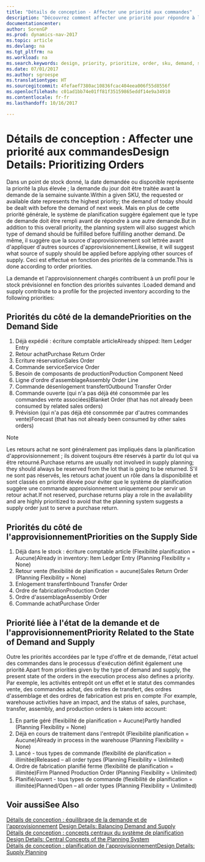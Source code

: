 ```yaml
---
title: "Détails de conception - Affecter une priorité aux commandes"
description: "Découvrez comment affecter une priorité pour répondre à la demande et l'approvisionnement."
documentationcenter: 
author: SorenGP
ms.prod: dynamics-nav-2017
ms.topic: article
ms.devlang: na
ms.tgt_pltfrm: na
ms.workload: na
ms.search.keywords: design, priority, prioritize, order, sku, demand, supply
ms.date: 07/01/2017
ms.author: sgroespe
ms.translationtype: HT
ms.sourcegitcommit: 4fefaef7380ac10836fcac404eea006f55d8556f
ms.openlocfilehash: c01ad1bb74e01ff81f35159865eddf14e9a34910
ms.contentlocale: fr-fr
ms.lasthandoff: 10/16/2017

---
```

# <a name="design-details-prioritizing-orders"></a><span data-ttu-id="aac48-103">Détails de conception : Affecter une priorité aux commandes</span><span class="sxs-lookup"><span data-stu-id="aac48-103">Design Details: Prioritizing Orders</span></span>
<span data-ttu-id="aac48-104">Dans un point de stock donné, la date demandée ou disponible représente la priorité la plus élevée ; la demande du jour doit être traitée avant la demande de la semaine suivante.</span><span class="sxs-lookup"><span data-stu-id="aac48-104">Within a given SKU, the requested or available date represents the highest priority; the demand of today should be dealt with before the demand of next week.</span></span> <span data-ttu-id="aac48-105">Mais en plus de cette priorité générale, le système de planification suggère également que le type de demande doit être rempli avant de répondre à une autre demande.</span><span class="sxs-lookup"><span data-stu-id="aac48-105">But in addition to this overall priority, the planning system will also suggest which type of demand should be fulfilled before fulfilling another demand.</span></span> <span data-ttu-id="aac48-106">De même, il suggère que la source d'approvisionnement soit lettrée avant d'appliquer d'autres sources d'approvisionnement.</span><span class="sxs-lookup"><span data-stu-id="aac48-106">Likewise, it will suggest what source of supply should be applied before applying other sources of supply.</span></span> <span data-ttu-id="aac48-107">Ceci est effectué en fonction des priorités de la commande.</span><span class="sxs-lookup"><span data-stu-id="aac48-107">This is done according to order priorities.</span></span>  
  
<span data-ttu-id="aac48-108">La demande et l'approvisionnement chargés contribuent à un profil pour le stock prévisionnel en fonction des priorités suivantes :</span><span class="sxs-lookup"><span data-stu-id="aac48-108">Loaded demand and supply contribute to a profile for the projected inventory according to the following priorities:</span></span>  
  
## <a name="priorities-on-the-demand-side"></a><span data-ttu-id="aac48-109">Priorités du côté de la demande</span><span class="sxs-lookup"><span data-stu-id="aac48-109">Priorities on the Demand Side</span></span>  
1. <span data-ttu-id="aac48-110">Déjà expédié : écriture comptable article</span><span class="sxs-lookup"><span data-stu-id="aac48-110">Already shipped: Item Ledger Entry</span></span>  
2. <span data-ttu-id="aac48-111">Retour achat</span><span class="sxs-lookup"><span data-stu-id="aac48-111">Purchase Return Order</span></span>  
3. <span data-ttu-id="aac48-112">Ecriture réservation</span><span class="sxs-lookup"><span data-stu-id="aac48-112">Sales Order</span></span>  
4. <span data-ttu-id="aac48-113">Commande service</span><span class="sxs-lookup"><span data-stu-id="aac48-113">Service Order</span></span>  
5. <span data-ttu-id="aac48-114">Besoin de composants de production</span><span class="sxs-lookup"><span data-stu-id="aac48-114">Production Component Need</span></span>  
6. <span data-ttu-id="aac48-115">Ligne d'ordre d'assemblage</span><span class="sxs-lookup"><span data-stu-id="aac48-115">Assembly Order Line</span></span>  
7. <span data-ttu-id="aac48-116">Commande désenlogement transfert</span><span class="sxs-lookup"><span data-stu-id="aac48-116">Outbound Transfer Order</span></span>  
8. <span data-ttu-id="aac48-117">Commande ouverte (qui n'a pas déjà été consommée par les commandes vente associées)</span><span class="sxs-lookup"><span data-stu-id="aac48-117">Blanket Order (that has not already been consumed by related sales orders)</span></span>  
9. <span data-ttu-id="aac48-118">Prévision (qui n'a pas déjà été consommée par d'autres commandes vente)</span><span class="sxs-lookup"><span data-stu-id="aac48-118">Forecast (that has not already been consumed by other sales orders)</span></span>  
  
> [!NOTE]  
>  <span data-ttu-id="aac48-119">Les retours achat ne sont généralement pas impliqués dans la planification d'approvisionnement ; ils doivent toujours être réservés à partir du lot qui va être retourné.</span><span class="sxs-lookup"><span data-stu-id="aac48-119">Purchase returns are usually not involved in supply planning; they should always be reserved from the lot that is going to be returned.</span></span> <span data-ttu-id="aac48-120">S'il ne sont pas réservés, les retours achat jouent un rôle dans la disponibilité et sont classés en priorité élevée pour éviter que le système de planification suggère une commande approvisionnement uniquement pour servir un retour achat.</span><span class="sxs-lookup"><span data-stu-id="aac48-120">If not reserved, purchase returns play a role in the availability and are highly prioritized to avoid that the planning system suggests a supply order just to serve a purchase return.</span></span>  
  
## <a name="priorities-on-the-supply-side"></a><span data-ttu-id="aac48-121">Priorités du côté de l'approvisionnement</span><span class="sxs-lookup"><span data-stu-id="aac48-121">Priorities on the Supply Side</span></span>  
1. <span data-ttu-id="aac48-122">Déjà dans le stock : écriture comptable article (Flexibilité planification = Aucune)</span><span class="sxs-lookup"><span data-stu-id="aac48-122">Already in inventory: Item Ledger Entry (Planning Flexibility = None)</span></span>  
2. <span data-ttu-id="aac48-123">Retour vente (flexibilité de planification = aucune)</span><span class="sxs-lookup"><span data-stu-id="aac48-123">Sales Return Order (Planning Flexibility = None)</span></span>  
3. <span data-ttu-id="aac48-124">Enlogement transfert</span><span class="sxs-lookup"><span data-stu-id="aac48-124">Inbound Transfer Order</span></span>  
4. <span data-ttu-id="aac48-125">Ordre de fabrication</span><span class="sxs-lookup"><span data-stu-id="aac48-125">Production Order</span></span>  
5. <span data-ttu-id="aac48-126">Ordre d'assemblage</span><span class="sxs-lookup"><span data-stu-id="aac48-126">Assembly Order</span></span>  
6. <span data-ttu-id="aac48-127">Commande achat</span><span class="sxs-lookup"><span data-stu-id="aac48-127">Purchase Order</span></span>  
  
## <a name="priority-related-to-the-state-of-demand-and-supply"></a><span data-ttu-id="aac48-128">Priorité liée à l'état de la demande et de l'approvisionnement</span><span class="sxs-lookup"><span data-stu-id="aac48-128">Priority Related to the State of Demand and Supply</span></span>  
<span data-ttu-id="aac48-129">Outre les priorités accordées par le type d'offre et de demande, l'état actuel des commandes dans le processus d'exécution définit également une priorité.</span><span class="sxs-lookup"><span data-stu-id="aac48-129">Apart from priorities given by the type of demand and supply, the present state of the orders in the execution process also defines a priority.</span></span> <span data-ttu-id="aac48-130">Par exemple, les activités entrepôt ont un effet et le statut des commandes vente, des commandes achat, des ordres de transfert, des ordres d'assemblage et des ordres de fabrication est pris en compte :</span><span class="sxs-lookup"><span data-stu-id="aac48-130">For example, warehouse activities have an impact, and the status of sales, purchase, transfer, assembly, and production orders is taken into account:</span></span>  
  
1. <span data-ttu-id="aac48-131">En partie géré (flexibilité de planification = Aucune)</span><span class="sxs-lookup"><span data-stu-id="aac48-131">Partly handled (Planning Flexibility = None)</span></span>  
2. <span data-ttu-id="aac48-132">Déjà en cours de traitement dans l'entrepôt (Flexibilité planification = Aucune)</span><span class="sxs-lookup"><span data-stu-id="aac48-132">Already in process in the warehouse (Planning Flexibility = None)</span></span>  
3. <span data-ttu-id="aac48-133">Lancé - tous types de commande (flexibilité de planification = illimitée)</span><span class="sxs-lookup"><span data-stu-id="aac48-133">Released – all order types (Planning Flexibility = Unlimited)</span></span>  
4. <span data-ttu-id="aac48-134">Ordre de fabrication planifié ferme (flexibilité de planification = illimitée)</span><span class="sxs-lookup"><span data-stu-id="aac48-134">Firm Planned Production Order (Planning Flexibility = Unlimited)</span></span>  
5. <span data-ttu-id="aac48-135">Planifié/ouvert - tous types de commande (flexibilité de planification = illimitée)</span><span class="sxs-lookup"><span data-stu-id="aac48-135">Planned/Open – all order types (Planning Flexibility = Unlimited)</span></span>  
  
## <a name="see-also"></a><span data-ttu-id="aac48-136">Voir aussi</span><span class="sxs-lookup"><span data-stu-id="aac48-136">See Also</span></span>  
<span data-ttu-id="aac48-137">[Détails de conception : équilibrage de la demande et de l'approvisionnement](design-details-balancing-demand-and-supply.md) </span><span class="sxs-lookup"><span data-stu-id="aac48-137">[Design Details: Balancing Demand and Supply](design-details-balancing-demand-and-supply.md) </span></span>  
<span data-ttu-id="aac48-138">[Détails de conception : concepts centraux du système de planification](design-details-central-concepts-of-the-planning-system.md) </span><span class="sxs-lookup"><span data-stu-id="aac48-138">[Design Details: Central Concepts of the Planning System](design-details-central-concepts-of-the-planning-system.md) </span></span>  
[<span data-ttu-id="aac48-139">Détails de conception : planification de l'approvisionnement</span><span class="sxs-lookup"><span data-stu-id="aac48-139">Design Details: Supply Planning</span></span>](design-details-supply-planning.md)
